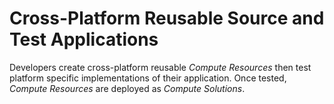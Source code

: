 # Cross-Platform Reusable Source and Test Applications 
Developers create cross-platform reusable _Compute Resources_ then test platform specific implementations of their application.  Once tested, _Compute Resources_ are deployed as _Compute Solutions_.  
